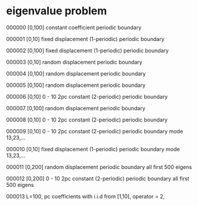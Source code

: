 # eigenvalue problem

000000   [0,100]   constant coefficient    periodic boundary 

000001   [0,10]    fixed displacement (1-periodic)   periodic boundary 

000002   [0,100]   fixed displacement (1-periodic)   periodic boundary 

000003   [0,10]    random displacement    periodic boundary 

000004   [0,100]    random displacement    periodic boundary 

000005   [0,100]    random displacement    periodic boundary 

000006   [0,10]    0 - 10 2pc constant (2-periodic)   periodic boundary 

000007   [0,100]    random displacement    periodic boundary 

000008   [0,10]    0 - 10 2pc constant (2-periodic)   periodic boundary 

000009   [0,10]    0 - 10 2pc constant (2-periodic)   periodic boundary mode 13,23,...

000010  [0,10]    fixed displacement (1-periodic)   periodic boundary  mode 13,23,...

000011   [0,200]   random displacement    periodic boundary all first 500 eigens 

000012   [0,200]   0 - 10 2pc constant (2-periodic) periodic boundary  all first 500 eigens

000013  L=100, pc coefficients with i.i.d from [1,10], operator = 2,